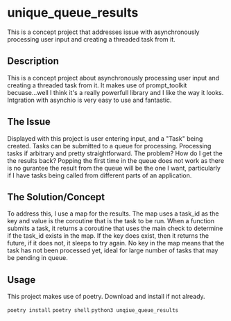 # unique_queue_results

This is a concept project that addresses issue with asynchronously processing user input and creating a threaded task from it.

## Description
This is a concept project about asynchronously processing user input and creating a threaded task from it. It makes use
of prompt_toolkit becuase...well I think it's  a really powerfull library and I like the way it looks. Intgration with 
asynchio is very easy to use and fantastic.

## The Issue
Displayed with this project is user entering input, and a "Task" being created. Tasks can be submitted to a queue for processing. Processing tasks if arbitrary and pretty straightforward. The problem? How do I get the the results back? Popping the first time in the queue does not work as there is no gurantee the result from the queue will be the one I want, particularly if I have tasks being called from different parts of an application.

## The Solution/Concept
To address this, I use a map for the results. The map uses a task_id as the key and value is the coroutine that is the 
task to be run. When a function submits a task, it returns a coroutine that uses the main check to determine if the task_id exists in the map. If the key does exist, then it returns the future, if it does not, it sleeps to try again.
No key in the map means that the task has not been processed yet, ideal for large number of tasks that may be pending in queue.

## Usage
This project makes use of poetry. Download and install if not already.

`poetry install`
`poetry shell`
`python3 unqiue_queue_results`
